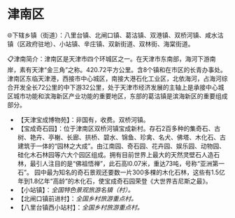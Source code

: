 # 津南区  
🌐下辖乡镇（街道）：八里台镇、北闸口镇、葛沽镇、双港镇、双桥河镇、咸水沽镇（区政府驻地）、小站镇、辛庄镇、双新街道、双林街、海棠街道。    
  
📋津南简介：津南区是天津市四个环城区之一。在天津市东南部，海河下游南岸，素有天津“金三角”之称。420.72平方公里。含8个镇和在市区的长青办事处。津南区东临天津港，西接市中心城区，南接大港石化工业区，北依海河，占海河综合开发全长72公里的中下游32公里，处于天津市经济发展的主轴上是承接中心城区城市功能和滨海新区产业功能的重要地区，东部的葛沽镇是滨海新区的重要组成部分。   
  
* 【天津宝成博物苑】：非国有，收费。双桥河镇。   
* 【宝成奇石园】：位于津南区双桥河镇宝成新村。存石2百多种的集奇石、古树、艳卉、亭榭、长廊、拱桥、碧水、锦鱼、珍禽、名犬、佛塔、木化石、古建筑于一体的“园林之大成”。由江南园、奇石园、花卉园、娱乐园、动物园、硅化木石林园等六大个园区组成。拥有目前世界上最大的天然灵壁石人造石林，最引人注目的是“佛祖悟禅”，此石高l0.07米，重达73吨，号称“亚洲第一石”。  园中最为知名的奇石景观还要数一片300多棵的木化石林，这些有1.5亿年到1.8亿年“高龄”的木化石，使宝成奇石园荣登《大世界吉尼斯之最》。   
* 【小站镇】：*全国特色景观旅游名镇（村）。*  
* 【北闸口镇前进村】：*全国乡村旅游重点村。*    
* 【八里台镇西小站村】：*全国乡村旅游重点村。*    